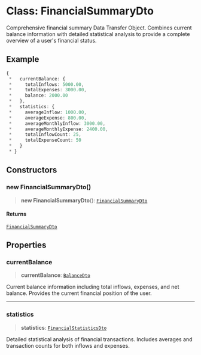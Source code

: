 # Class: FinancialSummaryDto

Comprehensive financial summary Data Transfer Object.
Combines current balance information with detailed statistical analysis
to provide a complete overview of a user's financial status.

## Example

```ts
{
 *   currentBalance: {
 *     totalInflows: 5000.00,
 *     totalExpenses: 3000.00,
 *     balance: 2000.00
 *   },
 *   statistics: {
 *     averageInflow: 1000.00,
 *     averageExpense: 800.00,
 *     averageMonthlyInflow: 3000.00,
 *     averageMonthlyExpense: 2400.00,
 *     totalInflowCount: 25,
 *     totalExpenseCount: 50
 *   }
 * }
```

## Constructors

### new FinancialSummaryDto()

> **new FinancialSummaryDto**(): [`FinancialSummaryDto`](FinancialSummaryDto.md)

#### Returns

[`FinancialSummaryDto`](FinancialSummaryDto.md)

## Properties

### currentBalance

> **currentBalance**: [`BalanceDto`](../../balance.dto/classes/BalanceDto.md)

Current balance information including total inflows, expenses, and net balance.
Provides the current financial position of the user.

***

### statistics

> **statistics**: [`FinancialStatisticsDto`](FinancialStatisticsDto.md)

Detailed statistical analysis of financial transactions.
Includes averages and transaction counts for both inflows and expenses.
